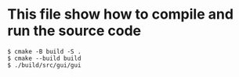 # This file show how to compile and run the source code
```
$ cmake -B build -S .
$ cmake --build build
$ ./build/src/gui/gui
```
